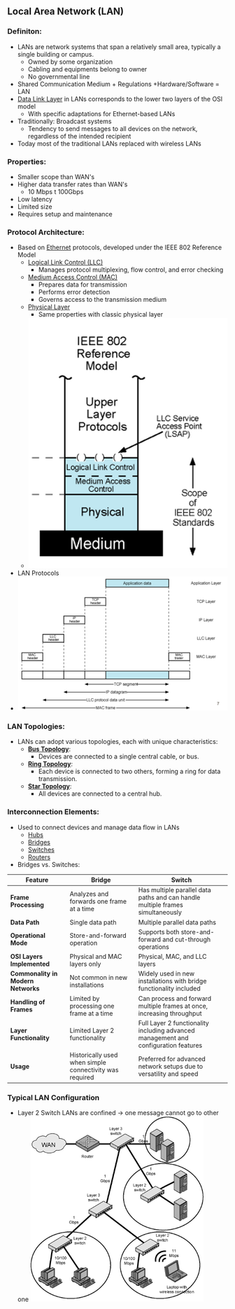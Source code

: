 ## Local Area Network (LAN)
### Definiton:
- LANs are network systems that span a relatively small area, typically a single building or campus.
	- Owned by some organization
	- Cabling and equipments belong to owner
	- No governmental line
- Shared Communication Medium + Regulations +Hardware/Software = LAN
- [Data Link Layer](Data%20Link%20Layer.md) in LANs corresponds to the lower two layers of the OSI model
	- With specific adaptations for Ethernet-based LANs
- Traditionally: Broadcast systems
    - Tendency to send messages to all devices on the network, regardless of the intended recipient
- Today most of the traditional LANs replaced with wireless LANs
### Properties:
- Smaller scope than WAN's
- Higher data transfer rates than WAN's
	- 10 Mbps t 100Gbps
- Low latency
- Limited size
- Requires setup and maintenance
### Protocol Architecture:
-  Based on [Ethernet](Ethernet.md) protocols, developed under the IEEE 802 Reference Model
	- [Logical Link Control (LLC)](Logical%20Link%20Control%20(LLC).md)
		- Manages protocol multiplexing, flow control, and error checking
	- [Medium Access Control (MAC)](Medium%20Access%20Control%20(MAC).md)
		- Prepares data for transmission
		- Performs error detection
		- Governs access to the transmission medium
	- [Physical Layer](Physical%20Layer.md)
		- Same properties with classic physical layer
	- ![IEEE802ReferenceModel|250](Attachments/IEEE802ReferenceModel.png)
- LAN Protocols
- ![LANProtocol|450](Attachments/LANProtocol.png)
### LAN Topologies:
- LANs can adopt various topologies, each with unique characteristics:
	- **[Bus Topology](Bus%20Topology.md)**: 
		- Devices are connected to a single central cable, or bus. 
	- **[Ring Topology](Ring%20Topology.md)**: 
		- Each device is connected to two others, forming a ring for data transmission.
	- **[Star Topology](Star%20Topology.md)**: 
		- All devices are connected to a central hub.
### Interconnection Elements:
- Used to connect devices and manage data flow in LANs
	- [Hubs](Hubs.md)
	- [Bridges](Bridges.md)
	- [Switches](Switches.md)
	- [Routers](Routers.md)
- Bridges vs. Switches:

| Feature | Bridge | Switch |
|---------|--------|----------------|
| **Frame Processing** | Analyzes and forwards one frame at a time | Has multiple parallel data paths and can handle multiple frames simultaneously |
| **Data Path** | Single data path | Multiple parallel data paths |
| **Operational Mode** | Store-and-forward operation | Supports both store-and-forward and cut-through operations |
| **OSI Layers Implemented** | Physical and MAC layers only | Physical, MAC, and LLC layers |
| **Commonality in Modern Networks** | Not common in new installations | Widely used in new installations with bridge functionality included |
| **Handling of Frames** | Limited by processing one frame at a time | Can process and forward multiple frames at once, increasing throughput |
| **Layer Functionality** | Limited Layer 2 functionality | Full Layer 2 functionality including advanced management and configuration features |
| **Usage** | Historically used when simple connectivity was required | Preferred for advanced network setups due to versatility and speed |
### Typical LAN Configuration
- Layer 2 Switch LANs are confined -> one message cannot go to other one
![](../../Attachments/typcalLAN.png)
